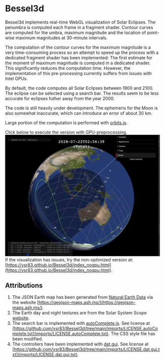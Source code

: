 # Bessel3d
Bessel3d implements real-time WebGL visualization of Solar Eclipses. The penumbra is computed each frame in a fragment shader. Contour curves are computed for the umbra, maximum magnitude and the location of point-wise maximum magnitudes at 30-minute intervals.

The computation of the contour curves for the maximum magnitude is a very time-consuming process so an attempt to speed up the process with a dedicated fragment shader has been implemented: The first estimate for the moment of maximum magnitude is computed in a dedicated shader. This significantly reduces the computation time. However, the implementation of this pre-processing currently suffers from issues with Intel GPUs.

By default, the code computes all Solar Eclipses between 1900 and 2100. The eclipse can be selected using a search bar. The results seem to be less accurate for eclipses futher away from the year 2000.

The code is still heavily under development. The ephemeris for the Moon is also somewhat inaccurate, which can introduce an error of about 30 km.

Large portion of the computation is performed with [orbits.js](https://github.com/vsr83/orbits.js).

Click below to execute the version with GPU-preprocessing.
[![Screenshot.](scrshot.png)](https://vsr83.github.io/Bessel3d/)
If the visualization has issues, try the non-optimized version at:
[https://vsr83.github.io/Bessel3d/index_nogpu.html](https://vsr83.github.io/Bessel3d/index_nogpu.html).

## Attributions
1. The JSON Earth map has been generated from [Natural Earth Data](https://www.naturalearthdata.com/) via the website [https://geojson-maps.ash.ms/](https://geojson-maps.ash.ms/).
2. The Earth day and night textures are from the Solar System Scope [website](https://www.solarsystemscope.com/textures/).
3. The search bar is implemented with [autoComplete.js](https://tarekraafat.github.io/autoComplete.js/#/). See license at [https://github.com/vsr83/Bessel3d/tree/main/imports/LICENSE.autoComplete.txt](imports/LICENSE.autoComplete.txt). The CSS style file has been modified. 
4. The controllers have been implemented with [dat.gui](https://github.com/dataarts/dat.gui). See license at [https://github.com/vsr83/Bessel3d/tree/main/imports/LICENSE.dat.gui.txt](imports/LICENSE.dat.gui.txt).

